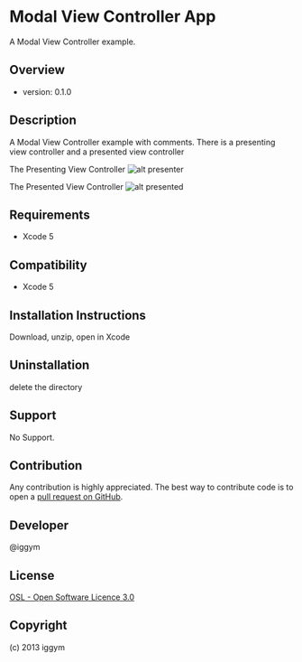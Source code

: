 
Modal View Controller App
=====================
A Modal View Controller example.
 
Overview
--------
- version: 0.1.0
 
 
Description
-----------
A Modal View Controller example with comments. 
There is a presenting view controller and a presented view controller

The Presenting View Controller 
![alt presenter](https://raw.github.com/iggym/ModalViewController/master/Docs/PresentingViewController.png)
 
 The Presented View Controller 
 ![alt presented](https://raw.github.com/iggym/ModalViewController/master/Docs/PresentedViewController.png)
 
Requirements
------------
- Xcode 5
 
Compatibility
-------------
- Xcode 5
 
Installation Instructions
-------------------------
Download, unzip, open in Xcode
 
Uninstallation
--------------
delete the directory
 
Support
-------
No Support.
 
Contribution
------------
Any contribution is highly appreciated. The best way to contribute code is to open a [pull request on GitHub](https://help.github.com/articles/using-pull-requests).
 
Developer
---------
@iggym
 
License
-------
[OSL - Open Software Licence 3.0](http://opensource.org/licenses/osl-3.0.php)
 
Copyright
---------
(c) 2013 iggym